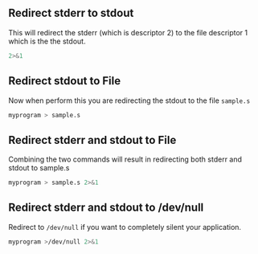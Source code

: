 
## Redirect stderr to stdout

This will redirect the stderr (which is descriptor 2) to the file descriptor 1 which is the the stdout.

```bash
2>&1
```

## Redirect stdout  to File

Now when perform this you are redirecting the stdout to the file `sample.s`

```bash
myprogram > sample.s
```

## Redirect stderr and stdout to File

Combining the two commands will result in redirecting both stderr and stdout to sample.s

```bash
myprogram > sample.s 2>&1
```

## Redirect stderr and stdout to /dev/null

Redirect to `/dev/null` if you want to completely silent your application.

```bash
myprogram >/dev/null 2>&1
```
